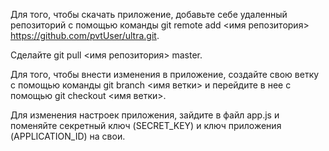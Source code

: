 Для того, чтобы скачать приложение, добавьте себе удаленный репозиторий с помощью команды git remote add <имя репозитория> https://github.com/pvtUser/ultra.git.

Сделайте git pull <имя репозитория> master.

Для того, чтобы внести изменения в приложение, создайте свою ветку с помощью команды git branch <имя ветки> и перейдите в нее с помощью git checkout <имя ветки>.

Для изменения настроек приложения, зайдите в файл app.js и поменяйте секретный ключ (SECRET_KEY) и ключ приложения (APPLICATION_ID) на свои.